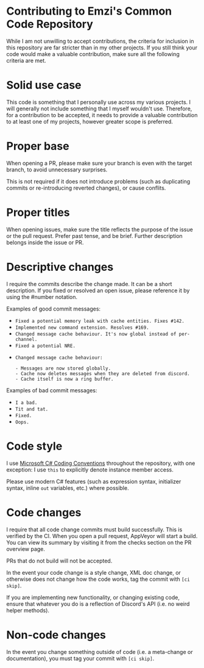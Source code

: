 # Contributing to Emzi's Common Code Repository
While I am not unwilling to accept contributions, the criteria for inclusion in this repository are far stricter than 
in my other projects. If you still think your code would make a valuable contribution, make sure all the following 
criteria are met.

# Solid use case
This code is something that I personally use across my various projects. I will generally not include something that I 
myself wouldn't use. Therefore, for a contribution to be accepted, it needs to provide a valuable contribution to at 
least one of my projects, however greater scope is preferred.

# Proper base
When opening a PR, please make sure your branch is even with the target branch, to avoid unnecessary surprises.

This is not required if it does not introduce problems (such as duplicating commits or re-introducing reverted 
changes), or cause conflits.

# Proper titles
When opening issues, make sure the title reflects the purpose of the issue or the pull request. Prefer past tense, and 
be brief. Further description belongs inside the issue or PR.

# Descriptive changes
I require the commits describe the change made. It can be a short description. If you fixed or resolved an open issue, 
please reference it by using the #number notation.

Examples of good commit messages:

* `Fixed a potential memory leak with cache entities. Fixes #142.`
* `Implemented new command extension. Resolves #169.`
* `Changed message cache behaviour. It's now global instead of per-channel.`
* `Fixed a potential NRE.`
* ```
  Changed message cache behaviour:
  
  - Messages are now stored globally.
  - Cache now deletes messages when they are deleted from discord.
  - Cache itself is now a ring buffer.
  ```

Examples of bad commit messages:

* `I a bad.`
* `Tit and tat.`
* `Fixed.`
* `Oops.`

# Code style
I use [Microsoft C# Coding Conventions](https://docs.microsoft.com/en-us/dotnet/csharp/programming-guide/inside-a-program/coding-conventions) 
throughout the repository, with one exception: I use `this` to explicitly denote instance member access. 

Please use modern C# features (such as expression syntax, initializer syntax, inline `out` variables, etc.) where 
possible.

# Code changes
I require that all code change commits must build successfully. This is verified by the CI. When you open a pull 
request, AppVeyor will start a build. You can view its summary by visiting it from the checks section on the PR 
overview page.

PRs that do not build will not be accepted.

In the event your code change is a style change, XML doc change, or otherwise does not change how the code works, tag 
the commit with `[ci skip]`.

If you are implementing new functionality, or changing existing code, ensure that whatever you do is a reflection of 
Discord's API (i.e. no weird helper methods).

# Non-code changes
In the event you change something outside of code (i.e. a meta-change or documentation), you must tag your commit with 
`[ci skip]`.
